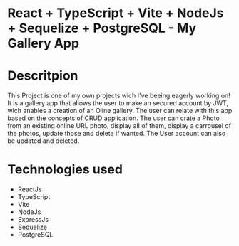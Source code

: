 # React + TypeScript + Vite + NodeJs + Sequelize + PostgreSQL - My Gallery App

# Descritpion
This Project is one of my own projects wich I've beeing eagerly working on!
It is a gallery app that allows the user to make an secured account by JWT, wich anables a creation of an Oline gallery.
The user can relate with this app based on the concepts of CRUD application. The user can crate a Photo from an existing online URL photo, display all of them, display a carrousel of the photos, update those and delete if wanted.
The User account can also be updated and deleted.

# Technologies used
- ReactJs
- TypeScript
- Vite
- NodeJs
- ExpressJs
- Sequelize
- PostgreSQL
